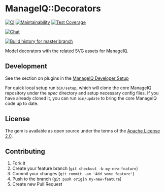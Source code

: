 # ManageIQ::Decorators

[![CI](https://github.com/ManageIQ/manageiq-decorators/actions/workflows/ci.yaml/badge.svg)](https://github.com/ManageIQ/manageiq-decorators/actions/workflows/ci.yaml)
[![Maintainability](https://api.codeclimate.com/v1/badges/1c205c246f7adf07c4c2/maintainability)](https://codeclimate.com/github/ManageIQ/manageiq-decorators/maintainability)
[![Test Coverage](https://api.codeclimate.com/v1/badges/1c205c246f7adf07c4c2/test_coverage)](https://codeclimate.com/github/ManageIQ/manageiq-decorators/test_coverage)

[![Chat](https://badges.gitter.im/Join%20Chat.svg)](https://gitter.im/ManageIQ/manageiq/ui?utm_source=badge&utm_medium=badge&utm_campaign=pr-badge&utm_content=badge)

[![Build history for master branch](https://buildstats.info/github/chart/ManageIQ/manageiq-decorators?branch=master&buildCount=50&includeBuildsFromPullRequest=false&showstats=false)](https://github.com/ManageIQ/manageiq-decorators/actions?query=branch%3Amaster)

Model decorators with the related SVG assets for ManageIQ.

## Development

See the section on plugins in the [ManageIQ Developer Setup](http://manageiq.org/docs/guides/developer_setup/plugins)

For quick local setup run `bin/setup`, which will clone the core ManageIQ repository under the *spec* directory and setup necessary config files. If you have already cloned it, you can run `bin/update` to bring the core ManageIQ code up to date.

## License

The gem is available as open source under the terms of the [Apache License 2.0](http://www.apache.org/licenses/LICENSE-2.0).

## Contributing

1. Fork it
2. Create your feature branch (`git checkout -b my-new-feature`)
3. Commit your changes (`git commit -am 'Add some feature'`)
4. Push to the branch (`git push origin my-new-feature`)
5. Create new Pull Request
